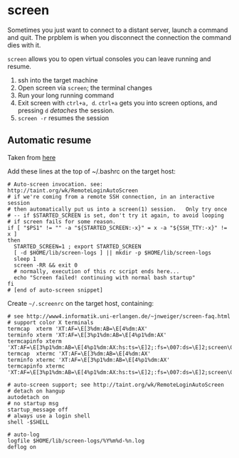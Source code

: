 # screen #

Sometimes you just want to connect to a distant server, launch a command and quit. The prpblem is when you disconnect the connection the command dies with it.

`screen` allows you to open virtual consoles you can leave running and resume.

1. ssh into the target machine
2. Open screen via `screen`; the terminal changes
3. Run your long running command
4. Exit screen with `ctrl+a, d`. `ctrl+a` gets you into screen options, and pressing `d` *detaches* the session.
5. `screen -r` resumes the session

## Automatic resume ##

Taken from [here](http://taint.org/wk/RemoteLoginAutoScreen)

Add these lines at the top of ~/.bashrc on the target host:

	# Auto-screen invocation. see: http://taint.org/wk/RemoteLoginAutoScreen
	# if we're coming from a remote SSH connection, in an interactive session
	# then automatically put us into a screen(1) session.   Only try once
	# -- if $STARTED_SCREEN is set, don't try it again, to avoid looping
	# if screen fails for some reason.
	if [ "$PS1" != "" -a "${STARTED_SCREEN:-x}" = x -a "${SSH_TTY:-x}" != x ]
	then
	  STARTED_SCREEN=1 ; export STARTED_SCREEN
	  [ -d $HOME/lib/screen-logs ] || mkdir -p $HOME/lib/screen-logs
	  sleep 1
	  screen -RR && exit 0
	  # normally, execution of this rc script ends here...
	  echo "Screen failed! continuing with normal bash startup"
	fi
	# [end of auto-screen snippet]

Create `~/.screenrc` on the target host, containing:

	# see http://www4.informatik.uni-erlangen.de/~jnweiger/screen-faq.html
	# support color X terminals
	termcap  xterm 'XT:AF=\E[3%dm:AB=\E[4%dm:AX'
	terminfo xterm 'XT:AF=\E[3%p1%dm:AB=\E[4%p1%dm:AX'
	termcapinfo xterm 'XT:AF=\E[3%p1%dm:AB=\E[4%p1%dm:AX:hs:ts=\E]2;:fs=\007:ds=\E]2;screen\007'
	termcap  xtermc 'XT:AF=\E[3%dm:AB=\E[4%dm:AX'
	terminfo xtermc 'XT:AF=\E[3%p1%dm:AB=\E[4%p1%dm:AX'
	termcapinfo xtermc 'XT:AF=\E[3%p1%dm:AB=\E[4%p1%dm:AX:hs:ts=\E]2;:fs=\007:ds=\E]2;screen\007'

	# auto-screen support; see http://taint.org/wk/RemoteLoginAutoScreen
	# detach on hangup
	autodetach on
	# no startup msg
	startup_message off
	# always use a login shell
	shell -$SHELL

	# auto-log
	logfile $HOME/lib/screen-logs/%Y%m%d-%n.log
	deflog on
